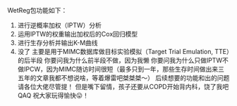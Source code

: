 WetReg包功能如下：
1. 进行逆概率加权（IPTW）分析
2. 运用IPTW的权重输出加权后的Cox回归模型
3. 进行生存分析并输出K-M曲线
4. 没了
主要是用于MIMC数据库做目标实验模拟（Target Trial Emulation, TTE）的后半段
你要问我为什么前半段不做，因为我懒
你要问我为什么只做IPTW不做IPCW，因为MIMC随访时间很短（最多只到一年，那些生存时间做出来三五年的文章我都不想说啥，等着爆雷吧桀桀桀～）
后续想要的功能和出的问题请各位大佬尽管提！
但是嘴下留情，孩子还要从COPD开始背内科，饶了我吧QAQ
祝大家玩得愉快😛！
